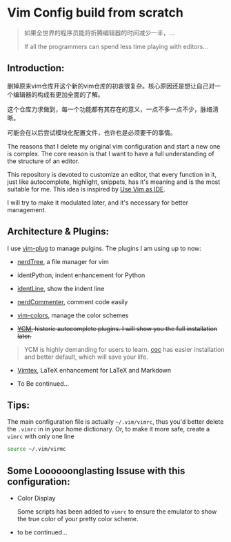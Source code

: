 #  Vim Config build from scratch

> 如果全世界的程序员能将折腾编辑器的时间减少一半，...
>
> If all the programmers can spend less time playing with editors...

## Introduction:
删掉原来vim仓库开这个新的vim仓库的初衷很复杂。核心原因还是想让自己对一个编辑器的构成有更加全面的了解。

这个仓库力求做到，每一个功能都有其存在的意义，一点不多一点不少，脉络清晰。

可能会在以后尝试模块化配置文件，也许也是必须要干的事情。

The reasons that I delete my original vim configuration and start a new one is complex. The core reason is that I want to have a full understanding of the structure of an editor.

This repository is devoted to customize an editor, that every function in it, just like autocomplete, highlight, snippets, has it's meaning and is the most suitable for me. This idea is inspired by [Use Vim as IDE](https://github.com/yangyangwithgnu/use_vim_as_ide).

I will try to make it modulated later, and it's necessary for better management.

## Architecture & Plugins:

I use [vim-plug](https://github.com/junegunn/vim-plug) to manage pulgins. The plugins I am using up to now:

* [nerdTree](https://github.com/scrooloose/nerdtree), a file manager for vim

* identPython, indent enhancement for Python

* [identLine](https://github.com/Yggdroot/indentLine), show the indent line

* [nerdCommenter](https://github.com/scrooloose/nerdcommenter), comment code easily

* [vim-colors](https://github.com/jakwings/vim-colors), manage the color schemes

* ~~[YCM](https://github.com/Valloric/YouCompleteMe), historic autocomplete plugins. I will show you the full installation later.~~

> YCM is highly demanding for users to learn. [coc](https://github.com/neoclide/coc.nvim) has easier installation and better default, which will save your life.

* [Vimtex](https://github.com/lervag/vimtex), LaTeX enhancement for LaTeX and Markdown


* To Be continued...

## Tips:

The main configuration file is actually `~/.vim/vimrc`, thus you'd better delete the `.vimrc` in in your home dictionary. Or, to make it more safe, create a `vimrc` with only one line
```bash
source ~/.vim/virmc
```



## Some Loooooonglasting Issuse with this configuration:

* Color Display

  Some scripts has been added to `vimrc` to ensure the emulator to show the true color of your pretty color scheme.

* to be continued...

